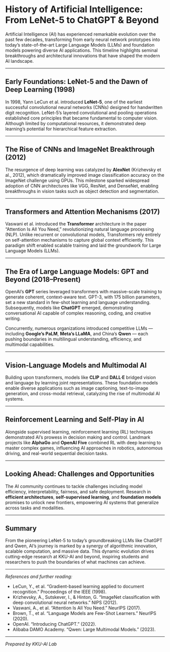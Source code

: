 # History of Artificial Intelligence: From LeNet-5 to ChatGPT & Beyond

Artificial Intelligence (AI) has experienced remarkable evolution over the past few decades, transforming from early neural network prototypes into today’s state-of-the-art Large Language Models (LLMs) and foundation models powering diverse AI applications. This timeline highlights seminal breakthroughs and architectural innovations that have shaped the modern AI landscape.

---

## Early Foundations: LeNet-5 and the Dawn of Deep Learning (1998)

In 1998, Yann LeCun et al. introduced **LeNet-5**, one of the earliest successful convolutional neural networks (CNNs) designed for handwritten digit recognition. LeNet-5’s layered convolutional and pooling operations established core principles that became fundamental to computer vision. Although limited by computational resources, it demonstrated deep learning’s potential for hierarchical feature extraction.

---

## The Rise of CNNs and ImageNet Breakthrough (2012)

The resurgence of deep learning was catalyzed by **AlexNet** (Krizhevsky et al., 2012), which dramatically improved image classification accuracy on the ImageNet challenge using GPUs. This milestone sparked widespread adoption of CNN architectures like VGG, ResNet, and DenseNet, enabling breakthroughs in vision tasks such as object detection and segmentation.

---

## Transformers and Attention Mechanisms (2017)

Vaswani et al. introduced the **Transformer** architecture in the paper “Attention Is All You Need,” revolutionizing natural language processing (NLP). Unlike recurrent or convolutional models, Transformers rely entirely on self-attention mechanisms to capture global context efficiently. This paradigm shift enabled scalable training and laid the groundwork for Large Language Models (LLMs).

---

## The Era of Large Language Models: GPT and Beyond (2018–Present)

OpenAI’s **GPT** series leveraged transformers with massive-scale training to generate coherent, context-aware text. GPT-3, with 175 billion parameters, set a new standard in few-shot learning and language understanding. Subsequently, models like **ChatGPT** emerged, demonstrating conversational AI capable of complex reasoning, coding, and creative writing.

Concurrently, numerous organizations introduced competitive LLMs — including **Google’s PaLM**, **Meta’s LLaMA**, and China’s **Qwen** — each pushing boundaries in multilingual understanding, efficiency, and multimodal capabilities.

---

## Vision-Language Models and Multimodal AI

Building upon transformers, models like **CLIP** and **DALL·E** bridged vision and language by learning joint representations. These foundation models enable diverse applications such as image captioning, text-to-image generation, and cross-modal retrieval, catalyzing the rise of multimodal AI systems.

---

## Reinforcement Learning and Self-Play in AI

Alongside supervised learning, reinforcement learning (RL) techniques demonstrated AI’s prowess in decision making and control. Landmark projects like **AlphaGo** and **OpenAI Five** combined RL with deep learning to master complex games, influencing AI approaches in robotics, autonomous driving, and real-world sequential decision tasks.

---

## Looking Ahead: Challenges and Opportunities

The AI community continues to tackle challenges including model efficiency, interpretability, fairness, and safe deployment. Research in **efficient architectures**, **self-supervised learning**, and **foundation models** promises to unlock new frontiers, empowering AI systems that generalize across tasks and modalities.

---

## Summary

From the pioneering LeNet-5 to today’s groundbreaking LLMs like ChatGPT and Qwen, AI’s journey is marked by a synergy of algorithmic innovation, scalable computation, and massive data. This dynamic evolution drives cutting-edge research at KKU-AI and beyond, inspiring students and researchers to push the boundaries of what machines can achieve.

---

*References and further reading:*

- LeCun, Y., et al. “Gradient-based learning applied to document recognition.” Proceedings of the IEEE (1998).  
- Krizhevsky, A., Sutskever, I., & Hinton, G. “ImageNet classification with deep convolutional neural networks.” NIPS (2012).  
- Vaswani, A., et al. “Attention Is All You Need.” NeurIPS (2017).  
- Brown, T., et al. “Language Models are Few-Shot Learners.” NeurIPS (2020).  
- OpenAI. “Introducing ChatGPT.” (2022).  
- Alibaba DAMO Academy. “Qwen: Large Multimodal Models.” (2023).  

---

*Prepared by KKU-AI Lab*